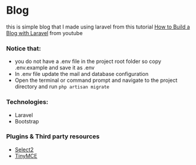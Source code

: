 # Blog
this is simple blog that I made using laravel from this tutorial [How to Build a Blog with Laravel](https://www.youtube.com/playlist?list=PLwAKR305CRO-Q90J---jXVzbOd4CDRbVx) from youtube

### Notice that:
* you do not have a .env file in the project root folder so copy .env.example and save it as .env
* In .env file update the mail and database configuration
* Open the terminal or command prompt and navigate to the project directory and run `php artisan migrate`

### Technologies:
* Laravel 
* Bootstrap 

### Plugins & Third party resources 
* [Select2](http://select2.github.io/)
* [TinyMCE](http://tinymce.com/)
